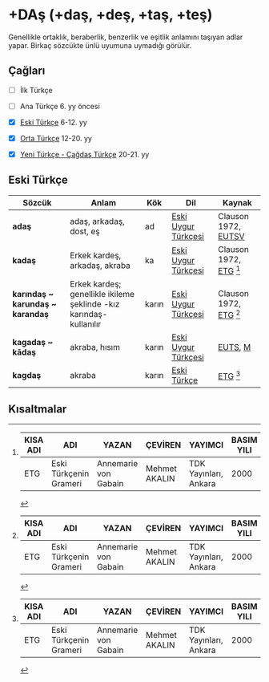 # +DAş (+daş, +deş, +taş, +teş)

Genellikle ortaklık, beraberlik, benzerlik ve eşitlik anlamını taşıyan adlar yapar. Birkaç sözcükte ünlü uyumuna uymadığı görülür.

## Çağları

- [ ] İlk Türkçe
- [ ] Ana Türkçe 6. yy öncesi
- [x] [Eski Türkçe] 6-12. yy
- [x] [Orta Türkçe] 12-20. yy
- [x] [Yeni Türkçe - Çağdaş Türkçe] 20-21. yy


## Eski Türkçe


| Sözcük | Anlam | Kök | Dil | Kaynak |
|--------|-------|-----|-----|--------|
| **adaş** | adaş, arkadaş, dost, eş | ad | [Eski Uygur Türkçesi] | Clauson 1972, [EUTSV] |
| **kadaş** | Erkek kardeş, arkadaş, akraba | ka | [Eski Uygur Türkçesi] | Clauson 1972, [ETG] [^ETG] |
| **karındaş ~ karundaş ~ karandaş** | Erkek kardeş; genellikle ikileme şeklinde -kız karındaş- kullanılır | karın | [Eski Uygur Türkçesi] | Clauson 1972, [ETG] [^ETG] |
| **kagadaş ~ kādaş** | akraba, hısım | karın | [Eski Uygur Türkçesi] | [EUTS], [M] |
| **kagdaş** | akraba | karın | [Eski Türkçe] | [ETG] [^ETG] |

## Kısaltmalar

[^ETG]: 
    | KISA ADI | ADI | YAZAN | ÇEVİREN | YAYIMCI | BASIM YILI |
    |------------|-----|-------|---------|---------|------------|
    | ETG |Eski Türkçenin Grameri | Annemarie von Gabain | Mehmet AKALIN | TDK Yayınları, Ankara | 2000 |


[Eski Türkçe]: <#>
[Orta Türkçe]: <#>
[Yeni Türkçe - Çağdaş Türkçe]: <#>
[Eski Uygur Türkçesi]: <#>
[Clauson 1972, EUTSV]: <#>

[ETG]: # "Eski Türkçenin Grameri, A. Von Gabain, çev. Mehmet AKALIN, TDK Yayınları, Ankara, 2000"
[EUTS]: # "Eski Uygur Türkçesi Sözlüğü, Ahmet CAFEROĞLU, 3. Baskı, Enderun Kitabevi, İstanbul, 1993" 
[EUTSV]: # "Eski Uygur Türkçesi Söz Varlığı, İsmail DOĞAN, Zerrin USTA, Altınpost Yayınları, Ankara, 2014"
[M]: # "Şinasi TEKİN, Maytrısimit, Burkancıların Mehdîsi Maitreya ile Buluşma Uygurca İptidaî Bir Dram, Uygurca Metinler II., Atatürk Üniversitesi Yayınları, Sevinç Matbaası, Ankara, 1976"


